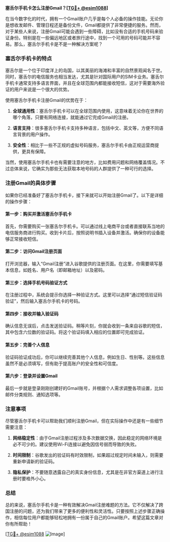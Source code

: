 **塞舌尔手机卡怎么注册Gmail？[[TG💪+ @esim1088](https://t.me/s/esim1088)]**

在当今数字化的时代，拥有一个Gmail账户几乎是每个人必备的操作技能。无论你是想收发邮件、管理日程还是备份文件，Gmail都提供了非常便捷的服务。然而，对于某些人来说，注册Gmail可能会遇到一些障碍，比如没有合适的手机号码来验证身份。特别是在一些偏远地区或者旅行途中，找到一个可用的号码可能并不容易。那么，塞舌尔手机卡是不是一种解决方案呢？

### 塞舌尔手机卡的特点

塞舌尔是一个位于印度洋上的岛国，以其美丽的海滩和丰富的自然景观闻名于世。同时，塞舌尔的电信服务也相当发达，尤其是针对国际用户的SIM卡业务。塞舌尔手机卡通常支持多语言界面，并且在全球范围内都能接收短信，这对于需要海外验证的用户来说是一个很大的优势。

使用塞舌尔手机卡注册Gmail的优势在于：

1. **全球通用性**：塞舌尔手机卡可以在全球范围内使用，这意味着无论你在世界的哪个角落，只要有网络连接，就能通过它完成Gmail的注册。
   
2. **语言支持**：很多塞舌尔手机卡支持多种语言，包括中文、英文等，方便不同语言背景的用户操作。

3. **安全性**：相比于一些不正规的虚拟号码服务，塞舌尔手机卡由正规运营商提供，更具有保障。

当然，使用塞舌尔手机卡也有需要注意的地方，比如费用问题和网络覆盖情况。不过总体来说，它确实为那些无法获取本地号码的人群提供了一种可行的选择。

### 注册Gmail的具体步骤

如果你已经准备好了塞舌尔手机卡，接下来就可以开始注册Gmail了。以下是详细的操作步骤：

#### 第一步：购买并激活塞舌尔手机卡

首先，你需要购买一张塞舌尔手机卡。可以通过线上电商平台或者直接联系当地的电信服务商进行购买。收到卡片后，按照说明书插入设备并激活。确保你的设备能够正常接收短信。

#### 第二步：访问Gmail注册页面

打开浏览器，输入“Gmail注册”进入谷歌提供的注册页面。在这里，你需要填写基本信息，如姓名、用户名（即邮箱地址）以及密码。

#### 第三步：选择手机号码验证方式

在注册过程中，系统会提示你选择一种验证方式。这里可以选择“通过短信验证码验证”，然后输入塞舌尔手机卡的号码。

#### 第四步：接收并输入验证码

确认信息无误后，点击发送验证码。稍等片刻，你就会收到一条来自谷歌的短信，其中包含六位数的验证码。将这个验证码填入相应的位置即可完成验证。

#### 第五步：完善个人信息

验证码验证成功后，你可以继续完善其他个人信息，例如生日、性别等。这些信息虽然不是必须填写，但有助于提高账户的安全性和可信度。

#### 第六步：登录并设置Gmail

最后一步就是登录刚刚创建好的Gmail账号，并根据个人需求调整各项设置，比如邮件分类规则、通知选项等。

### 注意事项

尽管塞舌尔手机卡可以帮助我们顺利注册Gmail，但在实际操作中还是有一些细节需要注意：

1. **网络稳定性**：由于Gmail注册过程涉及多次数据交换，因此稳定的网络环境是必不可少的。建议使用Wi-Fi连接以避免因信号弱而导致的失败。

2. **时间限制**：谷歌发出的验证码有时效限制，如果超过规定时间未输入，则需要重新申请新的验证码。

3. **隐私保护**：不要随意透露自己的真实身份信息，尤其是在非官方渠道上进行注册时要格外小心。

### 总结

总的来说，塞舌尔手机卡是一种有效解决Gmail注册难题的方法。它不仅解决了跨国注册的问题，还为我们带来了更多的便利性和灵活性。只要按照上述步骤正确操作，相信每位用户都能够轻松地拥有一份属于自己的Gmail账户。希望这篇文章对你有所帮助！

[[TG💪+ @esim1088](https://t.me/s/esim1088) ![Image](https://i.postimg.cc/4NQfJmqS/Snipaste-2025-05-13-00-14-12.png)]